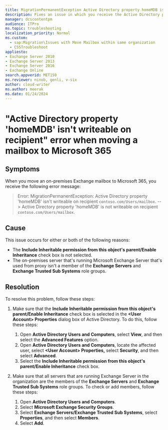 ```yaml
---
title: MigrationPermanentException Active Directory property homeMDB is not writeable on recipient
description: Fixes an issue in which you receive the Active Directory property homeMDB isn't writeable on recipient error when moving a mailbox to Microsoft 365.
manager: dcscontentpm
audience: ITPro
ms.topic: troubleshooting
localization_priority: Normal
ms.custom: 
  - sap:Migration\Issues with Move Mailbox within same organization
  - CSSTroubleshoot
appliesto: 
- Exchange Server 2010 
- Exchange Server 2013 
- Exchange Server 2016 
- Exchange Online
search.appverid: MET150
ms.reviewer: ninob, genli, v-six
author: cloud-writer
ms.author: meerak
ms.date: 01/24/2024
---
```

# "Active Directory property ‎'homeMDB‎' isn't writeable on recipient" error when moving a mailbox to Microsoft 365

## Symptoms

When you move an on-premises Exchange mailbox to Microsoft 365, you receive the following error message:

> Error: MigrationPermanentException: Active Directory property ‎'homeMDB‎' isn't writeable on recipient ‎`contoso.com/Users/mailbox`. --> Active Directory property ‎'homeMDB‎' is not writeable on recipient `‎contoso.com/Users/mailbox‎‎`.

## Cause

This issue occurs for either or both of the following reasons:

- The **Include Inheritable permission from this object's parent/Enable Inheritance** check box is not selected.
- The on-premises server that's running Microsoft Exchange Server that's used from proxy isn't a member of the **Exchange Servers** and **Exchange Trusted Sub Systems** role groups.

## Resolution

To resolve this problem, follow these steps:

1. Make sure that the **Include Inheritable permission from this object's parent/Enable Inheritance** check box is selected in the **\<User Account\> Properties** dialog box of Active Directory. To do this, follow these steps:

    1. Open **Active Directory Users and Computers**, select **View**, and then select the **Advanced Features** option.
    2. Open **Active Directory Users and Computers**, locate the affected user, select **\<User Account\> Properties,** select **Security**, and then select **Advanced**.
    3. Select the **Include Inheritable permission from this object's parent/Enable Inheritance** check box.

1. Make sure that all servers that are running Exchange Server in the organization are the members of the **Exchange Servers** and **Exchange Trusted Sub Systems** role groups. To check or add members, follow these steps:

    1. Open **Active Directory Users and Computers**.
    2. Select **Microsoft Exchange Security Groups**.
    3. Select **Exchange Servers/Exchange Trusted Sub Systems**, select **Properties**, and then select **Members**.
    4. Select **Add**.
